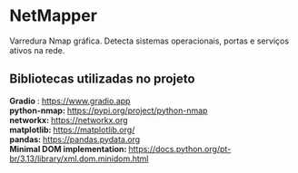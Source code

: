 # NetMapper
Varredura Nmap gráfica. Detecta sistemas operacionais, portas e serviços ativos na rede.

## Bibliotecas utilizadas no projeto

<strong> Gradio </strong>: https://www.gradio.app
<br>
<strong> python-nmap: </strong> https://pypi.org/project/python-nmap
<br>
<strong> networkx: </strong> https://networkx.org
<br> 
<strong>matplotlib: </strong> https://matplotlib.org/
<br>
<strong> pandas: </strong> https://pandas.pydata.org
<br>
<strong> Minimal DOM implementation: </strong> https://docs.python.org/pt-br/3.13/library/xml.dom.minidom.html

